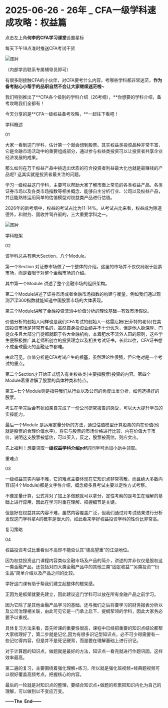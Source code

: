 # 2025-06-26 - 26年 _ CFA一级学科速成攻略：权益篇

点击左上角**何李的CFA学习课堂**设置星标

每天下午18点准时推送CFA考试干货

![图片](https://mmbiz.qpic.cn/mmbiz_png/X893I6ibJ7AMibTGPNF5eBQNibSRykX50tibicKNB8ZgruBMjArP63WjKccfwr4BlZKE9d3Oqepr70sTRT3XiatW7LicQ/640?wx_fmt=png&from=appmsg&tp=webp&wxfrom=5&wx_lazy=1)

（内部学员联系专属辅导员即可）

有很多刚接触CFA的小伙伴，对CFA要考什么内容，考哪些学科都非常迷茫，**作为备考贴心小帮手的品职自然不会让大家继续迷茫啦~**

我们特别推出了**CFA各个级别的学科介绍（26考纲），**你想要的学科介绍，备考攻略我们全都有！

今天分享的是**CFA一级权益备考攻略，**一起往下看吧！

学科概述

01

大家一看到这门学科，估计第一个就会想到股票。其实权益类投资品种非常丰富，它是金融市场活动中的重要组成部分，通过参与权益类投资可以让投资者共享企业经济发展的成果。

那么如何在万千权益产品中挑选出优质的符合投资者利益最大化也就是最赚钱的产品呢? 这其实就是投资者最关注的问题。

学习一级权益这门学科，主要可以帮助大家了解市面上常见的各类权益产品、各类证券市场以及各类市场指数等相关概念、能够自主分析行业、公司以及权益产品，并且能熟练运用简单的估值模型对权益类产品进行估值。

2026年的新考纲中，权益的考试占比为11-14%。从考试占比来看，权益成为除道德外，和财务、固收并驾齐驱的，三大重要学科之一。

![图片](https://mmbiz.qpic.cn/mmbiz_png/HicKxOBuNb9wSMkRqYMNdZIpf6Bdu4TjXucibWGvdQgjp7w8nxIkvqHeDblk3rD0oCAkEhDEXWQibKYK7Ubzqdq1A/640?tp=webp&wxfrom=5&wx_lazy=1)

学科框架

02

该学科总共有两大Section，八个Module。


第一个Section 对证券市场做了一个整体的介绍。这里的市场并不仅仅局限于股票市场，而是着眼于对整个金融市场的介绍。

其中第一个Module 讲述了整个金融市场的组织架构。

第二个Module讲述了证券市场或者金融市场指数的构建与衡量，例如我们通过观测沪深300指数就能知道中国股票市场的大体表现。

第三个Module讲解了金融投资流派中价值分析的理论基础--有效市场假说。

价值分析的创始人同样也是我们CFA考试的创始人—格雷厄姆(巴菲特的老师)在美国投资市场是非常有名的，虽然自身投资业绩并不十分优秀，但是他人脉深厚、门徒众多且大部分门徒都就职于各大金融机构，本着肥水不流外人田的原则，这些学生便积极推广其老师所创立的投资理念以及相关考试证书，长此以往，CFA证书想不成全球最火的金融证书都难。

由此可见，价值分析是CFA考试产生的根基，虽然理论性很强，但它绝对是一个考试的重点。

第二个Section才开始正式切入有关权益类(主要指股票)投资的内容。第四个Module着重讲解了股票的具体种类和特点。

第五~七个Module则是指导我们从行业以及公司的角度出发分析，如何选择好的股票。

考生在学完后会有犹如亲自完成了一份公司研究报告的感受，可以大大提升学员的实操能力。

最后一个Module 是运用定量分析的方法，通过估值模型计算股票的内在价值(也就是股票的合理价值水平)，将它与股票的市场价格进行比较，内在价值大于市价，说明这支股票被低估，可以买入，反之，股票被高估，则应卖出。

先上福利！想要领取一**级权益学科介绍pdf**的同学可添加小助手领取。


重难点

03

一级权益其实内容不难，它的难点主要体现在它知识点非常零散，而且绝大多数内容(前4个Module)都是文字性介绍，概念极多且考试主要以定性方式考察。

不像定量计算，公式背对了加上多做题就可以拿分，定性考察的是考生在理解的基础上进行应用，因此在学习时重在理解、把握细节是关键。

但是好在权益其实内容不难，虽然内容覆盖广泛，但我们通过对考试结果进行分析发现这门学科拿A的概率是很大的，如此看来学好权益投资学科的性价比非常高。

复习策略

04

权益投资考试比重看似不高却不能否认其“德高望重”的江湖地位。

因为权益投资这门课程内容类似金融市场及产品的简介，讲述的并非仅仅是股权这一类金融产品，还包括对四大类金融产品中的其他三类“固定收益”“另类投资”“衍生品”简单介绍以及产品之间的比较。

学好这门课有助于帮我们建立起整体的框架感。

正因为是框架就要先建立，因此建议这门学科可以放在所有金融产品之前学习。

因为它除了是其他金融产品学习的基础，还与我们之后将要学习的财务报表分析以及公司治理相关联，由此可见它是一门承上启下、提纲挈领的学科，因此大家务必要予以重视。


具体复习方法来看，首先听课的重要性很高，课程中已经把重要的知识点结论都帮大家梳理好了，第二步就是记忆,因为有很多识记型知识点，必不可少得需要有一些记忆得内容，但是并不是死记硬背，而是要在理解基础上进行识记。

对于计算题的知识点，做题就是最好的方法，知识点一看完就进行作题巩固，这样效率最高。

第二遍的复习，主要围绕着强化理解+练习，所以就是强化班视频+经典题视频可以很好覆盖高频考点。把握核心的内容。

最后的一轮就是对知识点的整理，要结合知识点+做题的积累把知识内化为自己的理解，可以做到以不变应万变。

**——The  End——**

